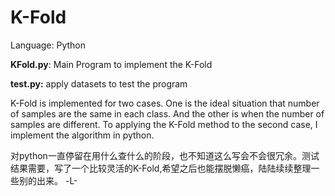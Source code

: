 # K-Fold



Language: Python



**KFold.py**: Main Program to implement the K-Fold

**test.py:** apply datasets to test the program



K-Fold is implemented for two cases. One is the ideal situation that number of samples are the same in each class. And the other is when the number of samples are different. To applying the K-Fold method to the second case, I implement the algorithm in python.


对python一直停留在用什么查什么的阶段，也不知道这么写会不会很冗余。测试结果需要，写了一个比较灵活的K-Fold,希望之后也能摆脱懒癌，陆陆续续整理一些别的出来。 -L-
